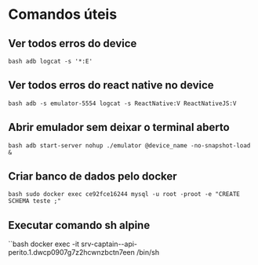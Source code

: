 # Comandos úteis


## Ver todos erros do device
``bash
adb logcat -s '*:E'
``

## Ver todos erros do react native no device
``bash
adb -s emulator-5554 logcat -s ReactNative:V ReactNativeJS:V
``

## Abrir emulador sem deixar o terminal aberto
``bash
adb start-server
nohup ./emulator @device_name -no-snapshot-load &
``

## Criar banco de dados pelo docker
``bash
sudo docker exec ce92fce16244 mysql -u root -proot -e "CREATE SCHEMA teste ;"
``
## Executar comando sh alpine
``bash
docker exec -it srv-captain--api-perito.1.dwcp0907g7z2hcwnzbctn7een /bin/sh

